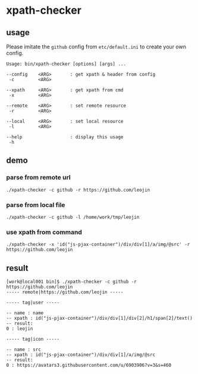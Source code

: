 # xpath-checker
## usage

Please imitate the `github` config from `etc/default.ini` to create your own config.

```
Usage: bin/xpath-checker [options] [args] ...

--config    <ARG>       : get xpath & header from config
 -c         <ARG>

--xpath     <ARG>       : get xpath from cmd
 -x         <ARG>

--remote    <ARG>       : set remote resource
 -r         <ARG>

--local     <ARG>       : set local resource
 -l         <ARG>

--help                  : display this usage
 -h
```

## demo

### parse from remote url
```
./xpath-checker -c github -r https://github.com/leojin
```
### parse from local file
```
./xpath-checker -c github -l /home/work/tmp/leojin
```
### use xpath from command
```
./xpath-checker -x 'id("js-pjax-container")/div/div[1]/a/img/@src' -r https://github.com/leojin
```

## result
```
[work@local001 bin]$ ./xpath-checker -c github -r https://github.com/leojin
----- remote|https://github.com/leojin -----

----- tag|user -----

-- name : name
-- xpath : id("js-pjax-container")/div/div[1]/div[2]/h1/span[2]/text()
-- result: 
0 : leojin

----- tag|icon -----

-- name : src
-- xpath : id("js-pjax-container")/div/div[1]/a/img/@src
-- result: 
0 : https://avatars3.githubusercontent.com/u/6903906?v=3&s=460

```
